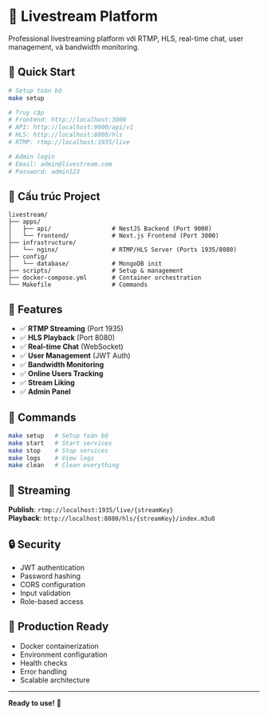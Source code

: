 # 🎯 Livestream Platform

Professional livestreaming platform với RTMP, HLS, real-time chat, user management, và bandwidth monitoring.

## 🚀 Quick Start

```bash
# Setup toàn bộ
make setup

# Truy cập
# Frontend: http://localhost:3000
# API: http://localhost:9000/api/v1
# HLS: http://localhost:8080/hls
# RTMP: rtmp://localhost:1935/live

# Admin login
# Email: admin@livestream.com
# Password: admin123
```

## 📁 Cấu trúc Project

```
livestream/
├── apps/
│   ├── api/                 # NestJS Backend (Port 9000)
│   └── frontend/            # Next.js Frontend (Port 3000)
├── infrastructure/
│   └── nginx/               # RTMP/HLS Server (Ports 1935/8080)
├── config/
│   └── database/            # MongoDB init
├── scripts/                 # Setup & management
├── docker-compose.yml       # Container orchestration
└── Makefile                 # Commands
```

## 🎯 Features

- ✅ **RTMP Streaming** (Port 1935)
- ✅ **HLS Playback** (Port 8080)
- ✅ **Real-time Chat** (WebSocket)
- ✅ **User Management** (JWT Auth)
- ✅ **Bandwidth Monitoring**
- ✅ **Online Users Tracking**
- ✅ **Stream Liking**
- ✅ **Admin Panel**

## 🔧 Commands

```bash
make setup   # Setup toàn bộ
make start   # Start services
make stop    # Stop services
make logs    # View logs
make clean   # Clean everything
```

## 🎥 Streaming

**Publish**: `rtmp://localhost:1935/live/{streamKey}`  
**Playback**: `http://localhost:8080/hls/{streamKey}/index.m3u8`

## 🔒 Security

- JWT authentication
- Password hashing
- CORS configuration
- Input validation
- Role-based access

## 🚀 Production Ready

- Docker containerization
- Environment configuration
- Health checks
- Error handling
- Scalable architecture

---
**Ready to use!** 🎉